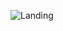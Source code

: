 ![Landing](https://github.com/dev-alihasan/navana-velvet/assets/101947194/570337e2-9422-48be-bc52-166c9587b05f)
